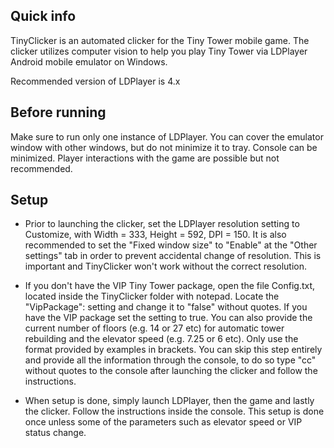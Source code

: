 ## Quick info
TinyClicker is an automated clicker for the Tiny Tower mobile game. 
The clicker utilizes computer vision to help you play Tiny Tower via LDPlayer Android mobile emulator on Windows.

Recommended version of LDPlayer is 4.x


## Before running
Make sure to run only one instance of LDPlayer. 
You can cover the emulator window with other windows, but do not minimize it to tray. 
Console can be minimized. Player interactions with the game are possible but not recommended. 

## Setup
- Prior to launching the clicker, set the LDPlayer resolution setting to Customize, with Width = 333, Height = 592, DPI = 150. It is also recommended to set the "Fixed window size" to "Enable" at the "Other settings" tab in order to prevent accidental change of resolution. This is important and TinyClicker won't work without the correct resolution.

- If you don't have the VIP Tiny Tower package, open the file Config.txt, located inside the TinyClicker folder with notepad. Locate the "VipPackage": setting and change it to "false" without quotes. If you have the VIP package set the setting to true. You can also provide the current number of floors (e.g. 14 or 27 etc) for automatic tower rebuilding and the elevator speed (e.g. 7.25 or 6 etc). Only use the format provided by examples in brackets.
You can skip this step entirely and provide all the information through the console, to do so type "cc" without quotes to the console after launching the clicker and follow the instructions.

- When setup is done, simply launch LDPlayer, then the game and lastly the clicker. Follow the instructions inside the console. This setup is done once unless some of the parameters such as elevator speed or VIP status change.
